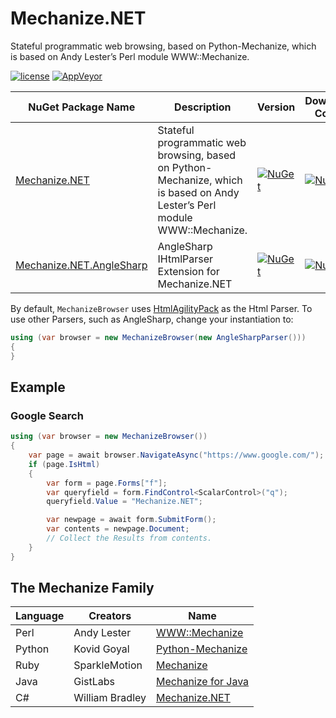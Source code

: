# Mechanize.NET

Stateful programmatic web browsing, based on Python-Mechanize, which is based on Andy Lester’s Perl module WWW::Mechanize. 

[![license](https://img.shields.io/github/license/williamabradley/Mechanize.NET.svg)](https://github.com/WilliamABradley/Mechanize.NET/blob/master/LICENSE)
[![AppVeyor](https://img.shields.io/appveyor/ci/WilliamABradley/mechanize-net.svg)](https://ci.appveyor.com/project/WilliamABradley/mechanize-net)

| NuGet Package Name | Description | Version | Download Count |
| ------ | ------ | ------ | ------ |
| [Mechanize.NET](https://www.nuget.org/packages/Mechanize.NET/) | Stateful programmatic web browsing, based on Python-Mechanize, which is based on Andy Lester’s Perl module WWW::Mechanize. | [![NuGet](https://img.shields.io/nuget/v/Mechanize.NET.svg)](https://www.nuget.org/packages/Mechanize.NET/) | [![NuGet](https://img.shields.io/nuget/dt/Mechanize.NET.svg)](https://www.nuget.org/packages/Mechanize.NET/) |
| [Mechanize.NET.AngleSharp](https://www.nuget.org/packages/Mechanize.NET.AngleSharp/) | AngleSharp IHtmlParser Extension for Mechanize.NET | [![NuGet](https://img.shields.io/nuget/v/Mechanize.NET.AngleSharp.svg)](https://www.nuget.org/packages/Mechanize.NET.AngleSharp/) | [![NuGet](https://img.shields.io/nuget/dt/Mechanize.NET.AngleSharp.svg)](https://www.nuget.org/packages/Mechanize.NET.AngleSharp/) |

By default, `MechanizeBrowser` uses [HtmlAgilityPack](https://www.nuget.org/packages/HtmlAgilityPack/) as the Html Parser. To use other Parsers, such as AngleSharp, change your instantiation to:
```c#
using (var browser = new MechanizeBrowser(new AngleSharpParser()))
{
}
```

## Example

### Google Search

```C#
using (var browser = new MechanizeBrowser())
{
    var page = await browser.NavigateAsync("https://www.google.com/");
    if (page.IsHtml)
    {
        var form = page.Forms["f"];
        var queryfield = form.FindControl<ScalarControl>("q");
        queryfield.Value = "Mechanize.NET";

        var newpage = await form.SubmitForm();
        var contents = newpage.Document;
        // Collect the Results from contents.
    }
}
```

## The Mechanize Family

| Language | Creators | Name |
| ------ | ------ | ------ |
| Perl | Andy Lester | [WWW::Mechanize](http://search.cpan.org/~petdance/WWW-Mechanize/) |
| Python | Kovid Goyal | [Python-Mechanize](https://pypi.python.org/pypi/mechanize/) |
| Ruby | SparkleMotion | [Mechanize](https://github.com/sparklemotion/mechanize) |
| Java | GistLabs | [Mechanize for Java](https://github.com/GistLabs/mechanize) |
| C# | William Bradley | [Mechanize.NET](https://github.com/WilliamABradley/Mechanize.NET) |